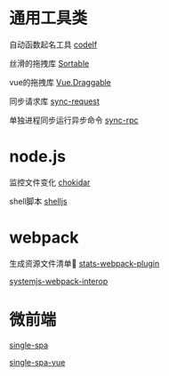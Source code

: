 # 通用工具类

自动函数起名工具 [codelf](https://unbug.github.io/codelf/)

丝滑的拖拽库 [Sortable](https://github.com/SortableJS/Sortable)

vue的拖拽库 [Vue.Draggable](https://github.com/SortableJS/Vue.Draggable)

同步请求库 [sync-request](https://github.com/ForbesLindesay/sync-request)

单独进程同步运行异步命令 [sync-rpc](https://github.com/ForbesLindesay/sync-rpc)
# node.js

监控文件变化 [chokidar](https://github.com/paulmillr/chokidar)

shell脚本 [shelljs](https://github.com/shelljs/shelljs)


# webpack

生成资源文件清单📃 [stats-webpack-plugin](https://www.npmjs.com/package/stats-webpack-plugin)

[systemjs-webpack-interop](https://www.npmjs.com/package/systemjs-webpack-interop)


# 微前端

[single-spa](https://github.com/single-spa/single-spa)

[single-spa-vue](https://github.com/single-spa/single-spa-vue)
